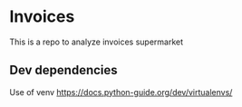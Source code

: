 # Invoices

This is a repo to analyze invoices supermarket

## Dev dependencies
Use of venv
https://docs.python-guide.org/dev/virtualenvs/

